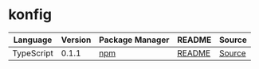 # konfig

|Language|Version|Package Manager|README|Source|
|-|-|-|-|-|
|TypeScript|0.1.1|[npm](https://www.npmjs.com/package/carbon-typescript-sdk/v/0.1.1)|[README](https://github.com/konfig-dev/carbon-sdks/tree/main/typescript#readme)|[Source](https://github.com/konfig-dev/carbon-sdks/tree/main/typescript)|